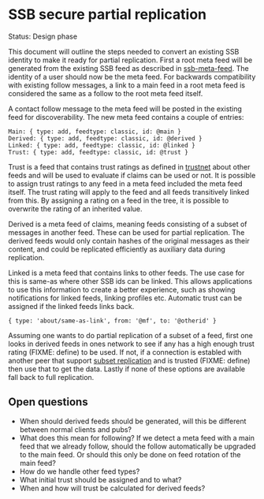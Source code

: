 # SSB secure partial replication

Status: Design phase

This document will outline the steps needed to convert an existing SSB
identity to make it ready for partial replication. First a root meta
feed will be generated from the existing SSB feed as described in
[ssb-meta-feed]. The identity of a user should now be the meta feed.
For backwards compatibility with existing follow messages, a link to a
main feed in a root meta feed is considered the same as a follow to
the root meta feed itself.

A contact follow message to the meta feed will be posted in the
existing feed for discoverability. The new meta feed contains a couple
of entries:

```
Main: { type: add, feedtype: classic, id: @main }
Derived: { type: add, feedtype: classic, id: @derived }
Linked: { type: add, feedtype: classic, id: @linked }
Trust: { type: add, feedtype: classic, id: @trust }
```

Trust is a feed that contains trust ratings as defined in [trustnet]
about other feeds and will be used to evaluate if claims can be used
or not. It is possible to assign trust ratings to any feed in a meta
feed included the meta feed itself. The trust rating will apply to the
feed and all feeds transitively linked from this. By assigning a
rating on a feed in the tree, it is possible to overwrite the rating
of an inherited value.

Derived is a meta feed of claims, meaning feeds consisting of a subset
of messages in another feed. These can be used for partial
replication. The derived feeds would only contain hashes of the
original messages as their content, and could be replicated
efficiently as auxiliary data during replication.

Linked is a meta feed that contains links to other feeds. The use case
for this is same-as where other SSB ids can be linked. This allows
applications to use this information to create a better experience,
such as showing notifications for linked feeds, linking profiles
etc. Automatic trust can be assigned if the linked feeds links back.

```
{ type: 'about/same-as-link', from: '@mf', to: '@otherid' }
```

Assuming one wants to do partial replication of a subset of a feed,
first one looks in derived feeds in ones network to see if any has a
high enough trust rating (FIXME: define) to be used. If not, if a
connection is establed with another peer that support [subset
replication] and is trusted (FIXME: define) then use that to get the
data. Lastly if none of these options are available fall back to full
replication.

## Open questions

- When should derived feeds should be generated, will this be
  different between normal clients and pubs?
- What does this mean for following? If we detect a meta feed with a
  main feed that we already follow, should the follow automatically be
  upgraded to the main feed. Or should this only be done on feed
  rotation of the main feed?
- How do we handle other feed types?
- What initial trust should be assigned and to what?
- When and how will trust be calculated for derived feeds?

[ssb-meta-feed]: https://github.com/ssb-ngi-pointer/ssb-meta-feed
[trustnet]: https://github.com/cblgh/trustnet
[subset replication]: https://github.com/ssb-ngi-pointer/ssb-subset-replication
